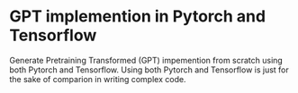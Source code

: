 # GPT implemention in Pytorch and Tensorflow
 Generate Pretraining Transformed (GPT) impemention from scratch using both Pytorch and Tensorflow. Using both Pytorch and Tensorflow is just for the sake of comparion in writing complex code. 
